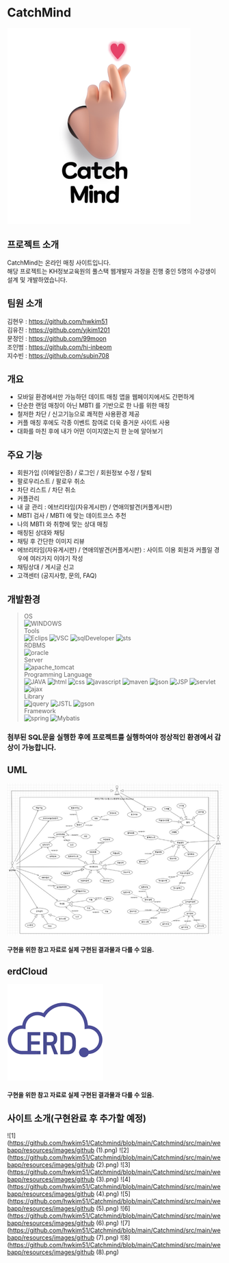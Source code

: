 # CatchMind
![ProjectStie](https://github.com/hwkim51/Catchmind/blob/main/Catchmind/src/main/webapp/resources/images/catchmind.png)

## 프로젝트 소개
CatchMind는 온라인 매칭 사이트입니다.  
해당 프로젝트는 KH정보교육원의 풀스택 웹개발자 과정을 진행 중인
5명의 수강생이 설계 및 개발하였습니다.

## 팀원 소개
김현우 : https://github.com/hwkim51  
김유진 : https://github.com/yjkim1201  
문정인 : https://github.com/99moon  
조인범 : https://github.com/hi-inbeom  
지수빈 : https://github.com/subin708  

## 개요
- 모바일 환경에서만 가능하던 데이트 매칭 앱을 웹페이지에서도 간편하게
- 단순한 랜덤 매칭이 아닌 MBTI 를 기반으로 한 나를 위한 매칭
- 철저한 차단 / 신고기능으로 쾌적한 사용환경 제공
- 커플 매칭 후에도 각종 이벤트 참여로 더욱 즐거운 사이트 사용
- 대화를 마친 후에 내가 어떤 이미지였는지 한 눈에 알아보기

## 주요 기능
- 회원가입 (이메일인증) / 로그인 / 회원정보 수정 / 탈퇴
- 팔로우리스트 / 팔로우 취소
- 차단 리스트 / 차단 취소
- 커플관리
- 내 글 관리 : 에브리타임(자유게시판) / 연애의발견(커플게시판)
- MBTI 검사 / MBTI 에 맞는 데이트코스 추천
- 나의 MBTI 와 취향에 맞는 상대 매칭
- 매칭된 상대와 채팅
- 채팅 후 간단한 이미지 리뷰
- 에브리타임(자유게시판) / 연애의발견(커플게시판) : 사이트 이용 회원과 커플일 경우에 여러가지 이야기 작성
- 채팅상대 / 게시글 신고
- 고객센터 (공지사항, 문의, FAQ)

## 개발환경
> OS  
![WINDOWS](https://img.shields.io/badge/WINDOWS10-0078D6?style=for-the-badge&logo=windows&logoColor=white)  
> Tools  
![Eclips](https://img.shields.io/badge/Eclips-2C2255?style=for-the-badge&logo=eclipse&logoColor=white)
![VSC](https://img.shields.io/badge/VSC-007ACC?style=for-the-badge&logo=visualstudiocode&logoColor=white)
![sqlDeveloper](https://img.shields.io/badge/sqlDeveloper-788B95?style=for-the-badge&logo=sqlDeveloper&logoColor=white)
![sts](https://img.shields.io/badge/sts-6DB33F?style=for-the-badge&logo=spring&logoColor=white)   
> RDBMS  
![oracle](https://img.shields.io/badge/oracle-F80000?style=for-the-badge&logo=oracle&logoColor=white)  
> Server  
![apache_tomcat](https://img.shields.io/badge/apache_tomcat-F8DC75?style=for-the-badge&logo=apachetomcat&logoColor=black)  
> Programming Language  
![JAVA](https://img.shields.io/badge/JAVA-007396?style=for-the-badge&logo=java&logoColor=white)
![html](https://img.shields.io/badge/html-E34F26?style=for-the-badge&logo=html5&logoColor=white)
![css](https://img.shields.io/badge/css-1572B6?style=for-the-badge&logo=css3&logoColor=white)
![javascript](https://img.shields.io/badge/javascript-F7DF1E?style=for-the-badge&logo=javascript&logoColor=black)
![maven](https://img.shields.io/badge/maven-C71A36?style=for-the-badge&logo=apachemaven&logoColor=white)
![json](https://img.shields.io/badge/json-000000?style=for-the-badge&logo=json&logoColor=white)
![JSP](https://img.shields.io/badge/JSP-000000?style=for-the-badge&logo=JSP&logoColor=white)
![servlet](https://img.shields.io/badge/servlet-000000?style=for-the-badge&logo=servlet&logoColor=white)
![ajax](https://img.shields.io/badge/ajax-000000?style=for-the-badge&logo=ajax&logoColor=white)  
> Library  
![jquery](https://img.shields.io/badge/jquery-0769AD?style=for-the-badge&logo=jquery&logoColor=white)
![JSTL](https://img.shields.io/badge/jstl-000000?style=for-the-badge&logo=jstl&logoColor=white)
![gson](https://img.shields.io/badge/gson-000000?style=for-the-badge&logo=gson&logoColor=white)  
> Framework  
![spring](https://img.shields.io/badge/spring-6DB33F?style=for-the-badge&logo=spring&logoColor=white)
![Mybatis](https://img.shields.io/badge/mybatis-000000?style=for-the-badge&logo=mybatis&logoColor=white)  
### 첨부된 SQL문을 실행한 후에 프로젝트를 실행하여야 정상적인 환경에서 감상이 가능합니다.

## UML
![starUml](https://github.com/hwkim51/Catchmind/blob/main/Catchmind/src/main/webapp/resources/images/github_uml.PNG)
#### 구현을 위한 참고 자료로 실제 구현된 결과물과 다를 수 있음.

## erdCloud
[![erdCloud](https://github.com/hwkim51/Catchmind/blob/main/Catchmind/src/main/webapp/resources/images/github_erd.png)](https://www.erdcloud.com/d/ZnijePXH3dzBNR6xg)
#### 구현을 위한 참고 자료로 실제 구현된 결과물과 다를 수 있음.

## 사이트 소개(구현완료 후 추가할 예정)
![1](https://github.com/hwkim51/Catchmind/blob/main/Catchmind/src/main/webapp/resources/images/github (1).png)
![2](https://github.com/hwkim51/Catchmind/blob/main/Catchmind/src/main/webapp/resources/images/github (2).png)
![3](https://github.com/hwkim51/Catchmind/blob/main/Catchmind/src/main/webapp/resources/images/github (3).png)
![4](https://github.com/hwkim51/Catchmind/blob/main/Catchmind/src/main/webapp/resources/images/github (4).png)
![5](https://github.com/hwkim51/Catchmind/blob/main/Catchmind/src/main/webapp/resources/images/github (5).png)
![6](https://github.com/hwkim51/Catchmind/blob/main/Catchmind/src/main/webapp/resources/images/github (6).png)
![7](https://github.com/hwkim51/Catchmind/blob/main/Catchmind/src/main/webapp/resources/images/github (7).png)
![8](https://github.com/hwkim51/Catchmind/blob/main/Catchmind/src/main/webapp/resources/images/github (8).png)
